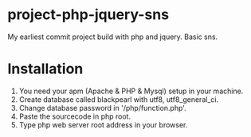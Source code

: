 # project-php-jquery-sns
My earliest commit project build with php and jquery. Basic sns.

# Installation
1. You need your apm (Apache & PHP & Mysql) setup in your machine.
2. Create database called blackpearl with utf8, utf8_general_ci.
3. Change database password in '/php/function.php'.
4. Paste the sourcecode in php root.
5. Type php web server root address in your browser.

